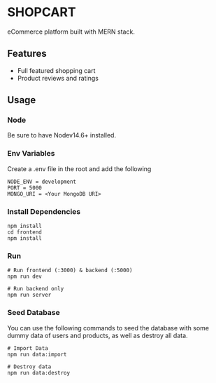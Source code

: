 # SHOPCART

eCommerce platform built with MERN stack. 

## Features

- Full featured shopping cart
- Product reviews and ratings

## Usage

### Node

Be sure to have Nodev14.6+ installed. 
### Env Variables 
Create a  .env file in the root and add the following
```
NODE_ENV = development
PORT = 5000
MONGO_URI = <Your MongoDB URI>
```
### Install Dependencies 
```
npm install 
cd frontend
npm install
```
### Run 
```
# Run frontend (:3000) & backend (:5000)
npm run dev

# Run backend only 
npm run server
```

### Seed Database 
You can use the following commands to seed the database with some dummy data of users and products, as well as destroy all data. 
```
# Import Data
npm run data:import

# Destroy data
npm run data:destroy
```